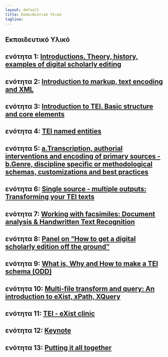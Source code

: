 ```yaml
---
layout: default
title: Εκπαιδευτικό Υλικό 
tagline: 
---
```


## Εκπαιδευτικό Υλικό 


## ενότητα 1: [Introductions. Theory, history, examples of digital scholarly editing]() <!--Θεωρία, ιστορία, παραδείγματα και χρήσεις των ψηφιακών εκδόσεων!-->

## ενότητα 2: [Introduction to markup, text encoding and XML]()<!--Εισαγωγή στην κωδικοποίηση κειμένου και στην XML!-->

## ενότητα 3: [Introduction to TEI. Basic structure and core elements]()<!--Μεταγραφή και κωδικοποίηση κειμένου με το πρότυπο ΤΕΙ. Βασική δομή κειμένου και κύρια στοιχεία!-->

## ενότητα 4: [TEI named entities]()

## ενότητα 5: [a.Transcription, authorial interventions and encoding of primary sources - b.Genre, discipline specific or methodological schemas, customizations and best practices]()

## ενότητα 6: [Single source - multiple outputs: Transforming your TEI texts]()

## ενότητα 7: [Working with facsimiles: Document analysis & Handwritten Text Recognition]()

## ενότητα 8: [ Panel on “How to get a digital scholarly edition off the ground”]()

## ενότητα 9: [What is, Why  and How to make a TEI schema (ODD)]()

## ενότητα 10: [Multi-file transform and query: An introduction to eXist, xPath, XQuery]()

## ενότητα 11: [TEI - eXist clinic]()

## ενότητα 12: [Keynote]()

## ενότητα 13: [Putting it all together]()

